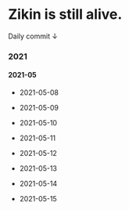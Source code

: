 # Zikin is still alive.

Daily commit ↓



### 2021

#### 2021-05

- 2021-05-08

- 2021-05-09

- 2021-05-10

- 2021-05-11

- 2021-05-12

- 2021-05-13

- 2021-05-14

- 2021-05-15

  



<!--

想了蛮久，决定继续留意下来。

-->